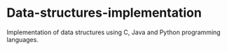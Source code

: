 # Data-structures-implementation
Implementation of data structures using C, Java and Python programming languages.
